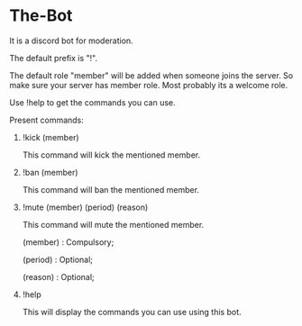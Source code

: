 # The-Bot

It is a discord bot for moderation.

The default prefix is "!".

The default role "member" will be added when someone joins the server. So make sure your server has member role. Most probably its a welcome role.

Use !help to get the commands you can use.

Present commands:

1. !kick (member)

    This command will kick the mentioned member.

2. !ban (member)
  
    This command will ban the mentioned member.
    
3. !mute (member) (period) (reason)

    This command will mute the mentioned member.
    
    (member) : Compulsory;
    
    (period) : Optional;
    
    (reason) : Optional;
    
4. !help
    
    This will display the commands you can use using this bot.
